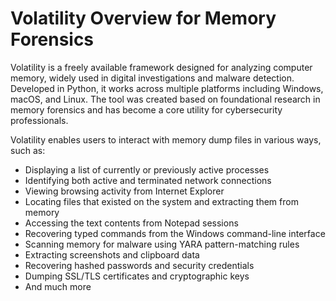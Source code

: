 # Volatility Overview for Memory Forensics

Volatility is a freely available framework designed for analyzing computer memory, widely used in digital investigations and malware detection. Developed in Python, it works across multiple platforms including Windows, macOS, and Linux. The tool was created based on foundational research in memory forensics and has become a core utility for cybersecurity professionals.

Volatility enables users to interact with memory dump files in various ways, such as:
- Displaying a list of currently or previously active processes
- Identifying both active and terminated network connections
- Viewing browsing activity from Internet Explorer
- Locating files that existed on the system and extracting them from memory
- Accessing the text contents from Notepad sessions
- Recovering typed commands from the Windows command-line interface
- Scanning memory for malware using YARA pattern-matching rules
- Extracting screenshots and clipboard data
- Recovering hashed passwords and security credentials
- Dumping SSL/TLS certificates and cryptographic keys
- And much more

